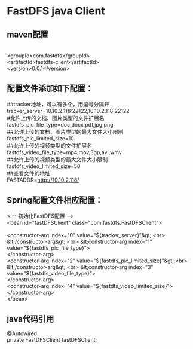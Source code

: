 # FastDFS java Client

## maven配置
<dependency>    <br>
    &lt;groupId&gt;com.fastdfs&lt;/groupId&gt;  <br>
	&lt;artifactId>fastdfs-client&lt;/artifactId&gt; <br>
	&lt;version>0.0.1&lt;/version&gt;    <br>
</dependency>

## 配置文件添加如下配置：
##tracker地址，可以有多个，用逗号分隔开 <br>
tracker_server=10.10.2.118:22122,10.10.2.118:22122  <br>
#允许上传的文档、图片类型的文件扩展名   <br>
fastdfs_pic_file_type=doc,docx,pdf,jpg,png  <br>
##允许上传的文档、图片类型的最大文件大小限制    <br>
fastdfs_pic_limited_size=10 <br>
##允许上传的视频类型的文件扩展名    <br>
fastdfs_video_file_type=mp4,mov,3gp,avi,wmv <br>
##允许上传的视频类型的最大文件大小限制  <br>
fastdfs_video_limited_size=50   <br>
##查看文件的地址    <br>
FASTADDR=http://10.10.2.118/

## Spring配置文件相应配置：
&lt;!-- 初始化FastDFS配置 --&gt;  <br>
&lt;bean id="fastDFSClient" class="com.fastdfs.FastDFSClient"&gt; <br>  
	&lt;constructor-arg index="0" value="${tracker_server}"&gt;   <br>
	&lt;/constructor-arg&gt;  <br>
	&lt;constructor-arg index="1" value="${fastdfs_pic_file_type}"&gt;    <br>
	&lt;/constructor-arg&gt;  <br>
	&lt;constructor-arg index="2" value="${fastdfs_pic_limited_size}"&gt; <br>
	&lt;/constructor-arg&gt;  <br>
	&lt;constructor-arg index="3" value="${fastdfs_video_file_type}"&gt;  <br>
	&lt;/constructor-arg&gt;  <br>
	&lt;constructor-arg index="4" value="${fastdfs_video_limited_size}"&gt;   <br>
	&lt;/constructor-arg&gt;  <br>
&lt;/bean>

## java代码引用
@Autowired <br>
private FastDFSClient fastDFSClient;